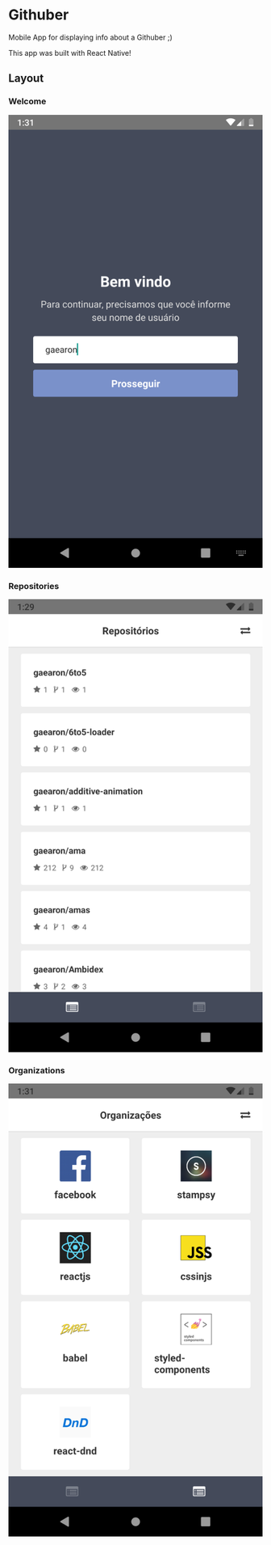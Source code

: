 # Githuber

Mobile App for displaying info about a Githuber ;)

This app was built with React Native!

## Layout

### Welcome

![Welcome](./screenshots/welcome.png)

### Repositories

![Repositories](./screenshots/repos.png)

### Organizations

![Welcome](./screenshots/organizations.png)
